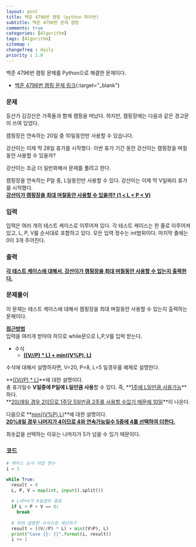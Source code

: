 ```yaml
---
layout: post
title: 백준 4796번 캠핑 (python 파이썬)
subtitle: 백준 4796번 문제 캠핑
comments: true
categories: [Algorithm]
tags: [Algorithm]
sitemap :
changefreq : daily
priority : 1.0
---
```

백준 4796번 캠핑 문제를 Python으로 해결한 문제이다.  

* [백준 4796번 캠핑 문제 링크](https://www.acmicpc.net/problem/4796){:target="_blank"}

### 문제 
등산가 김강산은 가족들과 함께 캠핑을 떠났다. 하지만, 캠핑장에는 다음과 같은 경고문이 쓰여 있었다.

캠핑장은 연속하는 20일 중 10일동안만 사용할 수 있습니다.

강산이는 이제 막 28일 휴가를 시작했다. 이번 휴가 기간 동안 강산이는 캠핑장을 며칠동안 사용할 수 있을까?

강산이는 조금 더 일반화해서 문제를 풀려고 한다. 

캠핑장을 연속하는 P일 중, L일동안만 사용할 수 있다. 강산이는 이제 막 V일짜리 휴가를 시작했다.  
**<u>강산이가 캠핑장을 최대 며칠동안 사용할 수 있을까? (1 < L < P < V)</u>**

### 입력
입력은 여러 개의 테스트 케이스로 이루어져 있다. 각 테스트 케이스는 한 줄로 이루어져 있고, L, P, V를 순서대로 포함하고 있다. 모든 입력 정수는 int범위이다. 마지막 줄에는 0이 3개 주어진다.

### 출력
**<u>각 테스트 케이스에 대해서, 강산이가 캠핑장을 최대 며칠동안 사용할 수 있는지 출력한다.</u>**

### 문제풀이
이 문제는 테스트 케이스에 대해서 캠핑장을 최대 며칠동안 사용할 수 있는지 출력하는 문제이다.


**<u>접근방법</u>**  
입력을 여러개 받아야 하므로 while문으로 L,P,V를 입력 받는다.  
* 수식 
  * **<u>((V//P) * L) + min((V%P), L)</u>**

수식에 대해서 설명하자면, V=20, P=8, L=5 일경우를 예제로 설명한다.

**<u>((V//P) * L)</u>**에 대한 설명이다.  
총 휴가일수 **V일중에 P일에 L일만큼 사용**할 수 있다. 즉, **<u>1주에 L일만큼 사용가능</u>**하다.  
**<u>20//8일 경우 2이므로 1주당 5일만큼 2주를 사용할 수있기 때문에 10일</u>**이 나온다.

다음으로 **<u>min((V%P),L)</u>**에 대한 설명이다.  
**<u>20%8일 경우 나머지가 4이므로 4와 연속가능일수 5중에 4를 선택하여 더한다.</u>**

최솟값을 선택하는 이유는 나머지가 5가 넘을 수 있기 때문이다.


### 코드
```python
# 케이스 순서 저장 변수
i = 1

while True:
  result = 0
  L, P, V = map(int, input().split())
  
  # L+P+V가 0일경우 종료
  if L + P + V == 0:
    break
  
  # 위의 설명한 수식으로 계산하기
  result = ((V//P) * L) + min((V%P), L)
  print("Case {}: {}".format(i, result))
  i += 1
```